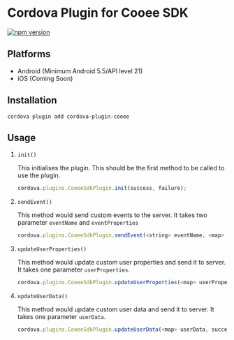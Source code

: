 # Cordova Plugin for Cooee SDK

[![npm version](https://badge.fury.io/js/cordova-plugin-cooee.svg)](https://badge.fury.io/js/cordova-plugin-ziggeo)

## Platforms

- Android (Minimum Android 5.5/API level 21)
- iOS (Coming Soon)

## Installation

```shell script
cordova plugin add cordova-plugin-cooee
```

## Usage

1. `init()`

   This initialises the plugin. This should be the first method to be called to use the plugin.

   ```js
   cordova.plugins.CooeeSdkPlugin.init(success, failure);
   ```
   
2. `sendEvent()`

   This method would send custom events to the server. It takes two parameter `eventName` and `eventProperties` 

   ```js
   cordova.plugins.CooeeSdkPlugin.sendEvent(<string> eventName, <map> eventProperties, success, failure);
   ```

3. `updateUserProperties()`

   This method would update custom user properties and send it to server. It takes one parameter `userProperties`.

   ```js
   cordova.plugins.CooeeSdkPlugin.updateUserProperties(<map> userProperties, success, failure)
   ```

4. `updateUserData()`

   This method would update custom user data and send it to server. It takes one parameter `userData`.

   ```js
   cordova.plugins.CooeeSdkPlugin.updateUserData(<map> userData, success, failure)
   ```
